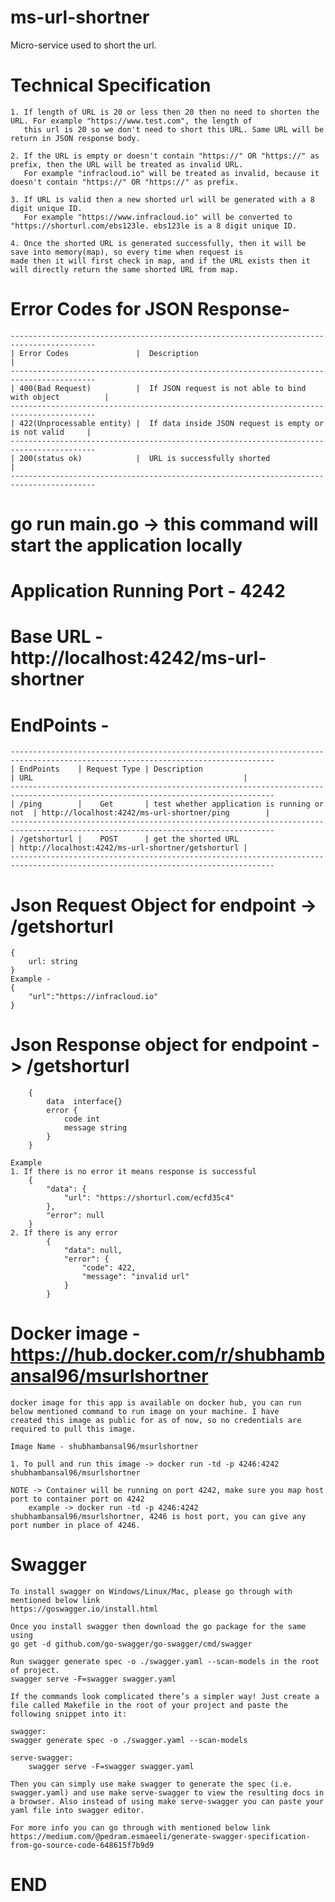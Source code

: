 # ms-url-shortner
Micro-service used to short the url.

# Technical Specification
    1. If length of URL is 20 or less then 20 then no need to shorten the URL. For example "https://www.test.com", the length of
       this url is 20 so we don't need to short this URL. Same URL will be return in JSON response body.
    
    2. If the URL is empty or doesn't contain "https://" OR "https://" as prefix, then the URL will be treated as invalid URL.
       For example "infracloud.io" will be treated as invalid, because it doesn't contain "https://" OR "https://" as prefix.

    3. If URL is valid then a new shorted url will be generated with a 8 digit unique ID.
       For example "https://www.infracloud.io" will be converted to "https://shorturl.com/ebs123le. ebs123le is a 8 digit unique ID.

    4. Once the shorted URL is generated successfully, then it will be save into memory(map), so every time when request is 
    made then it will first check in map, and if the URL exists then it will directly return the same shorted URL from map.

# Error Codes for JSON Response- 
    -----------------------------------------------------------------------------------------
    | Error Codes               |  Description                                              |
    -----------------------------------------------------------------------------------------
    | 400(Bad Request)          |  If JSON request is not able to bind with object          |
    -----------------------------------------------------------------------------------------
    | 422(Unprocessable entity) |  If data inside JSON request is empty or is not valid     |
    -----------------------------------------------------------------------------------------
    | 200(status ok)            |  URL is successfully shorted                              |
    -----------------------------------------------------------------------------------------

# go run main.go -> this command will start the application locally

# Application Running Port - 4242

# Base URL - http://localhost:4242/ms-url-shortner

# EndPoints - 
    ---------------------------------------------------------------------------------------------------------------------------------
    | EndPoints    | Request Type | Description                                 | URL                                               |
    ---------------------------------------------------------------------------------------------------------------------------------
    | /ping        |    Get       | test whether application is running or not  | http://localhost:4242/ms-url-shortner/ping        |
    ---------------------------------------------------------------------------------------------------------------------------------
    | /getshorturl |    POST      | get the shorted URL                         | http://localhost:4242/ms-url-shortner/getshorturl |
    ---------------------------------------------------------------------------------------------------------------------------------

# Json Request Object for endpoint -> /getshorturl 
    {
        url: string
    }
    Example - 
    {
        "url":"https://infracloud.io"
    }
    
# Json Response object for endpoint - > /getshorturl 
        {
            data  interface{} 
            error {
                code int
                message string
            }      
        }

    Example
    1. If there is no error it means response is successful
        {
            "data": {
                "url": "https://shorturl.com/ecfd35c4"
            },
            "error": null
        }
    2. If there is any error
            {
                "data": null,
                "error": {
                    "code": 422,
                    "message": "invalid url"
                }
            }

# Docker image - https://hub.docker.com/r/shubhambansal96/msurlshortner
    docker image for this app is available on docker hub, you can run below mentioned command to run image on your machine. I have
    created this image as public for as of now, so no credentials are required to pull this image.

    Image Name - shubhambansal96/msurlshortner

    1. To pull and run this image -> docker run -td -p 4246:4242 shubhambansal96/msurlshortner
                
    NOTE -> Container will be running on port 4242, make sure you map host port to container port on 4242
        example -> docker run -td -p 4246:4242 shubhambansal96/msurlshortner, 4246 is host port, you can give any port number in place of 4246.

# Swagger 
    To install swagger on Windows/Linux/Mac, please go through with mentioned below link
    https://goswagger.io/install.html

    Once you install swagger then download the go package for the same using
    go get -d github.com/go-swagger/go-swagger/cmd/swagger

    Run swagger generate spec -o ./swagger.yaml --scan-models in the root of project.
    swagger serve -F=swagger swagger.yaml

    If the commands look complicated there’s a simpler way! Just create a file called Makefile in the root of your project and paste the following snippet into it:

    swagger:
	swagger generate spec -o ./swagger.yaml --scan-models

    serve-swagger:
        swagger serve -F=swagger swagger.yaml

    Then you can simply use make swagger to generate the spec (i.e. swagger.yaml) and use make serve-swagger to view the resulting docs in a browser. Also instead of using make serve-swagger you can paste your yaml file into swagger editor.
                                            
    For more info you can go through with mentioned below link
    https://medium.com/@pedram.esmaeeli/generate-swagger-specification-from-go-source-code-648615f7b9d9
    
# END
